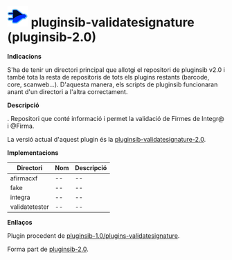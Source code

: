 # ![Logo](https://github.com/GovernIB/maven/raw/binaris/pluginsib/projectinfo_Attachments/icon.jpg) pluginsib-validatesignature  (pluginsib-2.0)

**Indicacions**

S'ha de tenir un directori principal que allotgi el repositori de pluginsib v2.0 i també tota la resta de repositoris de tots els plugins restants (barcode, core, scanweb...). D'aquesta manera, els scripts de pluginsib funcionaran anant d'un directori a l'altra correctament.


**Descripció**

.
Repositori que conté informació i permet la validació de Firmes de Integr@ i @Firma.

La versió actual d'aquest plugin és la [pluginsib-validatesignature-2.0](https://github.com/GovernIB/pluginsib-validatesignature/tree/pluginsib-validatesignature-2.0).


**Implementacions**

Directori | Nom | Descripció
------------ | ------------- | -------------
afirmacxf | -- | -- 
fake | -- | --
integra | -- | --
validatetester | -- | --

**Enllaços**


Plugin procedent de [pluginsib-1.0/plugins-validatesignature](https://github.com/GovernIB/pluginsib/tree/pluginsib-1.0/plugins-validatesignature).  

Forma part de [pluginsib-2.0](https://github.com/GovernIB/pluginsib/tree/pluginsib-2.0).
